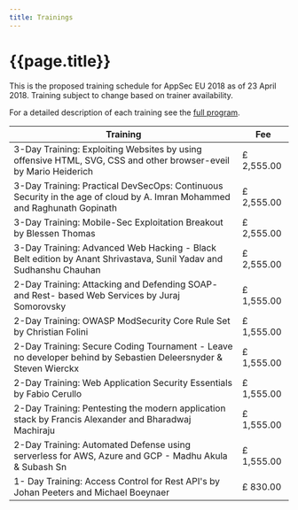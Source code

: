 ```yaml
---
title: Trainings
---
```

# {{page.title}}

This is the proposed training schedule for AppSec EU 2018 as of 23 April 2018. Training subject to change based on trainer availability.

For a detailed description of each training see the [full program](/program/).

<table class="price">
<thead>
<tr>
	<th>Training</th>
	<th>Fee</th>
</tr>
</thead>
<tbody>
<tr>
	<td>3-Day Training: Exploiting Websites by using offensive HTML, SVG, CSS and other browser-eveil by Mario Heiderich</td>
	<td>£ 2,555.00</td>
</tr>
<tr>
	<td>3-Day Training: Practical DevSecOps: Continuous Security in the age of cloud by A. Imran Mohammed and Raghunath Gopinath</td>
	<td>£ 2,555.00</td>
</tr>
<tr>
	<td>3-Day Training: Mobile-Sec Exploitation Breakout by Blessen Thomas</td>
	<td>£ 2,555.00</td>
</tr>
<tr>
	<td>3-Day Training: Advanced Web Hacking - Black Belt edition by Anant Shrivastava, Sunil Yadav and Sudhanshu Chauhan</td>
	<td>£ 2,555.00</td>
</tr>
<tr>
	<td>2-Day Training: Attacking and Defending SOAP- and Rest- based Web Services by Juraj Somorovsky</td>
	<td>£ 1,555.00</td>
</tr>
<tr>
	<td>2-Day Training: OWASP ModSecurity Core Rule Set by Christian Folini</td>
	<td>£ 1,555.00</td>
</tr>
<tr>
	<td>2-Day Training:  Secure Coding Tournament - Leave no developer behind by Sebastien Deleersnyder & Steven Wierckx</td>
	<td>£ 1,555.00</td>
</tr>
<tr>
	<td>2-Day Training:  Web Application Security Essentials by Fabio Cerullo</td>
	<td>£ 1,555.00</td>
</tr>
<tr>
	<td>2-Day Training:  Pentesting the modern application stack by Francis Alexander and Bharadwaj Machiraju</td>
	<td>£ 1,555.00</td>
</tr>
<tr>
	<td>2-Day Training:  Automated Defense using serverless for AWS, Azure and GCP - Madhu Akula & Subash Sn</td>
	<td>£ 1,555.00</td>
</tr>
<tr>
	<td>1- Day Training:  Access Control for Rest API's by Johan Peeters and Michael Boeynaer</td>
	<td>£ 830.00</td>
</tr>
</tbody>
</table>
